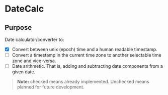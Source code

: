 # DateCalc
## Purpose
Date calculator/converter to:
- [x] Convert between unix (epoch) time and a human readable timestamp.
- [ ] Convert a timestamp in the current time zone to another selectable time zone and vice-versa. 
- [ ] Date arithmetic. That is, adding and subtracting date components from a given date. 

> **Note:** checked means already implemented. Unchecked means planned for future development. 

